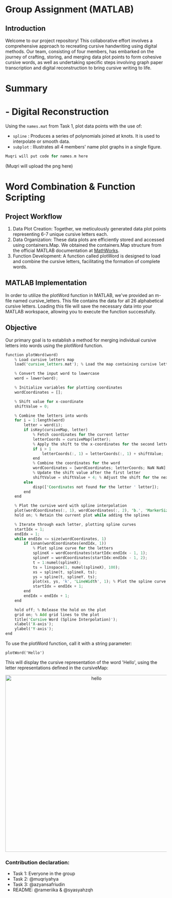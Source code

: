 
# Group Assignment (MATLAB)

## Introduction
Welcome to our project repository! This collaborative effort involves a comprehensive approach to recreating cursive handwriting using digital methods. Our team, consisting of four members, has embarked on the journey of crafting, storing, and merging data plot points to form cohesive cursive words, as well as undertaking specific steps involving graph paper transcription and digital reconstruction to bring cursive writing to life.

# Summary

# - Digital Reconstruction
Using the `names.mat` from Task 1, plot data points with the use of:
- `spline` : Produces a series of polynomials joined at knots. It is used to interpolate or smooth data.
- `subplot` : Illustrates all 4 members' name plot graphs in a single figure.

```rust
Muqri will put code for names.m here

```

(Muqri will upload the png here)


# Word Combination & Function Scripting

## Project Workflow
1. Data Plot Creation: Together, we meticulously generated data plot points representing 6-7 unique cursive letters each.
2. Data Organization: These data plots are efficiently stored and accessed using containers.Map. We obtained the containers.Map structure from the official MATLAB documentation at [MathWorks](https://www.mathworks.com/help/matlab/ref/containers.map.html).
3. Function Development: A function called plotWord is designed to load and combine the cursive letters, facilitating the formation of complete words.

## MATLAB Implementation
In order to utilize the plotWord function in MATLAB, we've provided an m-file named cursive_letters. This file contains the data for all 26 alphabetical cursive letters. Loading this file will save the necessary data into your MATLAB workspace, allowing you to execute the function successfully.

## Objective
Our primary goal is to establish a method for merging individual cursive letters into words using the plotWord function.


```rust
function plotWord(word)
    % Load cursive letters map
    load('cursive_letters.mat'); % Load the map containing cursive letter coordinates

    % Convert the input word to lowercase
    word = lower(word);

    % Initialize variables for plotting coordinates
    wordCoordinates = [];

    % Shift value for x-coordinate
    shiftValue = 0;

    % Combine the letters into words
    for i = 1:length(word)
        letter = word(i);
        if isKey(cursiveMap, letter)
            % Fetch coordinates for the current letter
            letterCoords = cursiveMap(letter);
            % Apply the shift to the x-coordinates for the second letter and beyond
            if i > 1
                letterCoords(:, 1) = letterCoords(:, 1) + shiftValue;
            end
            % Combine the coordinates for the word
            wordCoordinates = [wordCoordinates; letterCoords; NaN NaN]; % Separate letters by NaN for plotting
            % Update the shift value after the first letter
            shiftValue = shiftValue + 4; % Adjust the shift for the next letter
        else
            disp(['Coordinates not found for the letter ' letter]);
        end
    end

    % Plot the cursive word with spline interpolation
    plot(wordCoordinates(:, 1), wordCoordinates(:, 2), 'b.', 'MarkerSize', 10); % Plot solid blue dots
    hold on; % Retain the current plot while adding the splines

    % Iterate through each letter, plotting spline curves
    startIdx = 1;
    endIdx = 1;
    while endIdx <= size(wordCoordinates, 1)
        if isnan(wordCoordinates(endIdx, 1))
            % Plot spline curve for the letters
            splineX = wordCoordinates(startIdx:endIdx - 1, 1);
            splineY = wordCoordinates(startIdx:endIdx - 1, 2);
            t = 1:numel(splineX);
            ts = linspace(1, numel(splineX), 100);
            xs = spline(t, splineX, ts);
            ys = spline(t, splineY, ts);
            plot(xs, ys, 'k', 'LineWidth', 1); % Plot the spline curve in black
            startIdx = endIdx + 1;
        end
        endIdx = endIdx + 1;
    end

    hold off; % Release the hold on the plot
    grid on; % Add grid lines to the plot
    title('Cursive Word (Spline Interpolation)');
    xlabel('X-axis');
    ylabel('Y-axis');
end

```
To use the plotWord function, call it with a string parameter:
```
plotWord('Hello')
```
This will display the cursive representation of the word 'Hello', using the letter representations defined in the cursiveMap:

<p align="center">
    <img width="553" alt="hello" src="https://github.com/sm2302-aug23/grp-matlab-irrational-4/assets/141397076/dca0c678-7473-425b-9cf0-e9ad93b01367">
</p>

### Contribution declaration:
- Task 1: Everyone in the group
- Task 2: @muqriyahya
- Task 3: @azyansafriudin
- README: @rameriika & @syasyahzqh
